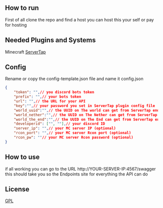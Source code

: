 ## How to run

First of all clone the repo and find a host you can host this your self or pay for hosting

## Needed Plugins and Systems
Minecraft [ServerTap](https://servertap.io)

## Config
Rename or copy the config-template.json file and name it config.json

```json
{
    "token": "",// you discord bots token
    "prefix": "",// your bots token
    "url": "",// the URL for your API
    "key":"",// your password you set in ServerTap plugin config file
    "world_uuid":"",// the UUID on The world can get from ServerTap endpoint (optional)
    "world_nether":"",// the UUID on The Nether can get from ServerTap endpoint (optional)
    "world_the_end":"",// the UUID on The End can get from ServerTap endpoint (optional)
    "developerid": ["", ""],// your discord ID
    "server_ip": "",// your MC server IP (optional)
    "rcon_port": "",// your MC server Rcon port (optional)
    "rcon_pw": ""// your MC server Rcon password (optional)
}
```

## How to use

if all working you can go to the URL http://YOUR-SERVER-IP:4567/swagger
this should take you so the Endpoints site for everything the API can do

## License
[GPL](https://www.gnu.org/licenses/gpl-3.0.en.html)
